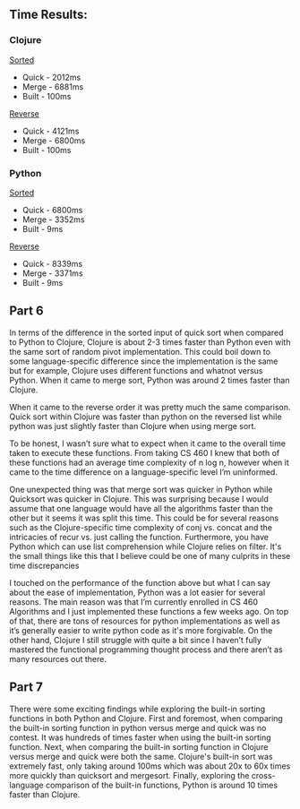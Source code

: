 ## Time Results:

### Clojure
<ins>Sorted<ins>
* Quick - 2012ms
* Merge - 6881ms
* Built - 100ms

<ins>Reverse<ins>
* Quick - 4121ms
* Merge - 6800ms
* Built - 100ms

### Python
<ins>Sorted<ins>
* Quick - 6800ms
* Merge - 3352ms
* Built - 9ms

<ins>Reverse<ins>
* Quick - 8339ms
* Merge - 3371ms
* Built - 9ms

## Part 6
In terms of the difference in the sorted input of quick sort when compared to Python to Clojure, Clojure is about 2-3 times faster than Python even with the same sort of random pivot implementation. This could boil down to some language-specific difference since the implementation is the same but for example, Clojure uses different functions and whatnot versus Python. When it came to merge sort, Python was around 2 times faster than Clojure.

When it came to the reverse order it was pretty much the same comparison. Quick sort within Clojure was faster than python on the reversed list while python was just slightly faster than Clojure when using merge sort.

To be honest, I wasn’t sure what to expect when it came to the overall time taken to execute these functions. From taking CS 460 I knew that both of these functions had an average time complexity of n log n, however when it came to the time difference on a language-specific level I’m uninformed.
  
One unexpected thing was that merge sort was quicker in Python while Quicksort was quicker in Clojure. This was surprising because I would assume that one language would have all the algorithms faster than the other but it seems it was split this time. This could be for several reasons such as the Clojure-specific time complexity of conj vs. concat and the intricacies of recur vs. just calling the function. Furthermore, you have Python which can use list comprehension while Clojure relies on filter. It's the small things like this that I believe could be one of many culprits in these time discrepancies

I touched on the performance of the function above but what I can say about the ease of implementation, Python was a lot easier for several reasons. The main reason was that I’m currently enrolled in CS 460 Algorithms and I just implemented these functions a few weeks ago. On top of that, there are tons of resources for python implementations as well as it’s generally easier to write python code as it's more forgivable. On the other hand, Clojure I still struggle with quite a bit since I haven’t fully mastered the functional programming thought process and there aren’t as many resources out there. 

## Part 7
There were some exciting findings while exploring the built-in sorting functions in both Python and Clojure. First and foremost, when comparing the built-in sorting function in python versus merge and quick was no contest. It was hundreds of times faster when using the built-in sorting function. Next, when comparing the built-in sorting function in Clojure versus merge and quick were both the same. Clojure's built-in sort was extremely fast, only taking around 100ms which was about 20x to 60x times more quickly than quicksort and mergesort. Finally, exploring the cross-language comparison of the built-in functions, Python is around 10 times faster than Clojure.
